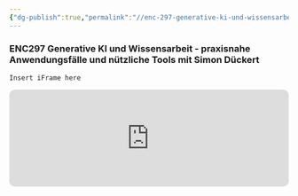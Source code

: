 ```yaml
---
{"dg-publish":true,"permalink":"//enc-297-generative-ki-und-wissensarbeit-praxisnahe-anwendungsfaelle-und-nuetzliche-tools-mit-simon-dueckert/","tags":["subclass/podcast","class/sourceNote"],"noteIcon":""}
---
```


### ENC297 Generative KI und Wissensarbeit - praxisnahe Anwendungsfälle und nützliche Tools mit Simon Dückert
`Insert iFrame here`
<iframe allow="autoplay *; encrypted-media *; fullscreen *; clipboard-write" frameborder="0" height="175" style="width:100%;max-width:660px;overflow:hidden;border-radius:10px;" sandbox="allow-forms allow-popups allow-same-origin allow-scripts allow-storage-access-by-user-activation allow-top-navigation-by-user-activation" src="https://embed.podcasts.apple.com/de/podcast/enc297-generative-ki-und-wissensarbeit-praxisnahe-anwendungsf%C3%A4lle/id1352307529?i=1000654925059"></iframe>

